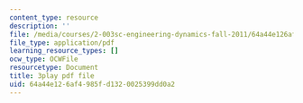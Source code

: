 ```yaml
---
content_type: resource
description: ''
file: /media/courses/2-003sc-engineering-dynamics-fall-2011/64a44e126af4985fd1320025399dd0a2_cd8lDtAtJbE.pdf
file_type: application/pdf
learning_resource_types: []
ocw_type: OCWFile
resourcetype: Document
title: 3play pdf file
uid: 64a44e12-6af4-985f-d132-0025399dd0a2
---
```

